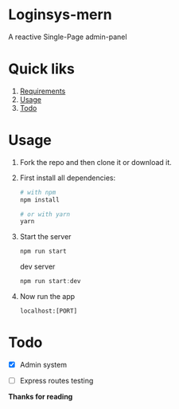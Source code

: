 # Loginsys-mern


A reactive Single-Page admin-panel
 

# Quick liks
1. [Requirements](#requirements)
2. [Usage](#usage)
3. [Todo](#todo)
 
 
 

# Usage
1. Fork the repo and then clone it or download it.

2. First install all dependencies:
    ```bash
    # with npm
    npm install
    
    # or with yarn
    yarn
    ```
3. Start the server
    ```javascript
    npm run start  
    ```
    dev server
    ```javascript
    npm run start:dev  
    ```

4. Now run the app
    ```javacript
    localhost:[PORT] 
    ```
    
# Todo
- [x] Admin system
- [ ] Express routes testing

 
**Thanks for reading**
